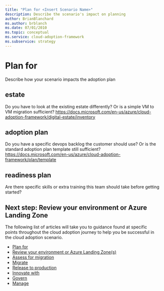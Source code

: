 ```yaml
---
title: "Plan for <Insert Scenario Name>"
description: Describe the scenario's impact on planning
author: BrianBlanchard
ms.author: brblanch
ms.date: 07/01/2010
ms.topic: conceptual
ms.service: cloud-adoption-framework
ms.subservice: strategy
---
```


# Plan for <Insert Scenario Name>

Describe how your scenario impacts the adoption plan

## <Insert Scenario Name> estate

Do you have to look at the existing estate differently? Or is a simple VM to VM migration sufficient?
https://docs.microsoft.com/en-us/azure/cloud-adoption-framework/digital-estate/inventory


## <Insert Scenario Name> adoption plan

Do you have a specific devops backlog the customer should use? Or is the standard adoption plan template still sufficient?
https://docs.microsoft.com/en-us/azure/cloud-adoption-framework/plan/template

## <Insert Scenario Name> readiness plan

Are there specific skills or extra training this team should take before getting started?

## Next step: Review your environment or Azure Landing Zone

The following list of articles will take you to guidance found at specific points throughout the cloud adoption journey to help you be successful in the cloud adoption scenario.

- [Plan for <Insert Scenario Name>](./plan.md)
- [Review your environment or Azure Landing Zone(s)](./ready.md)
- [Assess for <Insert Scenario Name> migration](./migrate-assess.md)
- [Migrate <Insert Scenario Name>](./migrate-deploy.md)
- [Release <Insert Scenario Name> to production](./migrate-release.md)
- [Innovate with <Insert Scenario Name>](./innovate.md)
- [Govern <Insert Scenario Name>](./govern.md)
- [Manage <Insert Scenario Name>](./manage.md)
